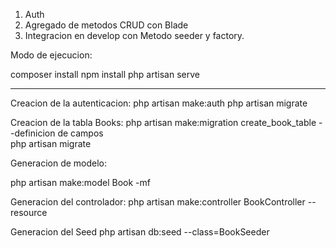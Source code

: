 1) Auth 
2) Agregado de metodos CRUD con Blade
3) Integracion en develop con Metodo seeder y factory.

Modo de ejecucion:

composer install
npm install
php artisan serve

---
Creacion de la autenticacion:
php artisan make:auth
php artisan migrate

Creacion de la tabla Books:
php artisan make:migration create_book_table
    --definicion de campos  
php artisan migrate

Generacion de modelo:

php artisan make:model Book -mf

Generacion del controlador:
php artisan make:controller BookController --resource

Generacion del Seed
php artisan db:seed --class=BookSeeder
